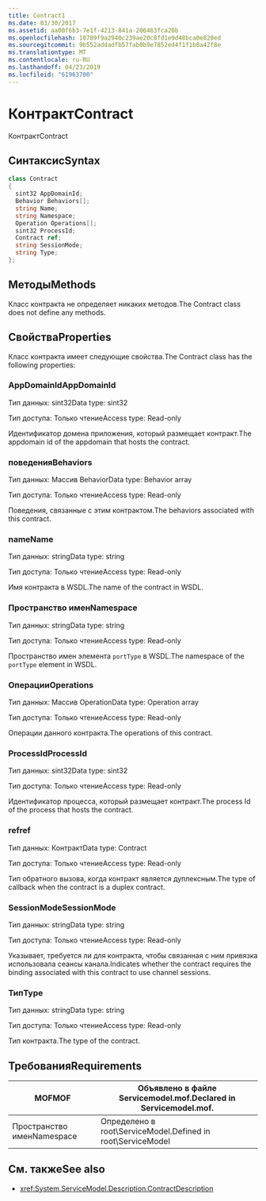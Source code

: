 ```yaml
---
title: Contract1
ms.date: 03/30/2017
ms.assetid: aa00f6b3-7e1f-4213-841a-206463fca20b
ms.openlocfilehash: 10789f9a2940c239ae20c8fd1e9d48bca0e820ed
ms.sourcegitcommit: 9b552addadfb57fab0b9e7852ed4f1f1b8a42f8e
ms.translationtype: MT
ms.contentlocale: ru-RU
ms.lasthandoff: 04/23/2019
ms.locfileid: "61963700"
---
```

# <a name="contract"></a><span data-ttu-id="6d621-102">Контракт</span><span class="sxs-lookup"><span data-stu-id="6d621-102">Contract</span></span>
<span data-ttu-id="6d621-103">Контракт</span><span class="sxs-lookup"><span data-stu-id="6d621-103">Contract</span></span>  
  
## <a name="syntax"></a><span data-ttu-id="6d621-104">Синтаксис</span><span class="sxs-lookup"><span data-stu-id="6d621-104">Syntax</span></span>  
  
```csharp
class Contract  
{  
  sint32 AppDomainId;  
  Behavior Behaviors[];  
  string Name;  
  string Namespace;  
  Operation Operations[];  
  sint32 ProcessId;  
  Contract ref;  
  string SessionMode;  
  string Type;  
};  
```  
  
## <a name="methods"></a><span data-ttu-id="6d621-105">Методы</span><span class="sxs-lookup"><span data-stu-id="6d621-105">Methods</span></span>  
 <span data-ttu-id="6d621-106">Класс контракта не определяет никаких методов.</span><span class="sxs-lookup"><span data-stu-id="6d621-106">The Contract class does not define any methods.</span></span>  
  
## <a name="properties"></a><span data-ttu-id="6d621-107">Свойства</span><span class="sxs-lookup"><span data-stu-id="6d621-107">Properties</span></span>  
 <span data-ttu-id="6d621-108">Класс контракта имеет следующие свойства.</span><span class="sxs-lookup"><span data-stu-id="6d621-108">The Contract class has the following properties:</span></span>  
  
### <a name="appdomainid"></a><span data-ttu-id="6d621-109">AppDomainId</span><span class="sxs-lookup"><span data-stu-id="6d621-109">AppDomainId</span></span>  
 <span data-ttu-id="6d621-110">Тип данных: sint32</span><span class="sxs-lookup"><span data-stu-id="6d621-110">Data type: sint32</span></span>  
  
 <span data-ttu-id="6d621-111">Тип доступа: Только чтение</span><span class="sxs-lookup"><span data-stu-id="6d621-111">Access type: Read-only</span></span>  
  
 <span data-ttu-id="6d621-112">Идентификатор домена приложения, который размещает контракт.</span><span class="sxs-lookup"><span data-stu-id="6d621-112">The appdomain id of the appdomain that hosts the contract.</span></span>  
  
### <a name="behaviors"></a><span data-ttu-id="6d621-113">поведения</span><span class="sxs-lookup"><span data-stu-id="6d621-113">Behaviors</span></span>  
 <span data-ttu-id="6d621-114">Тип данных: Массив Behavior</span><span class="sxs-lookup"><span data-stu-id="6d621-114">Data type: Behavior array</span></span>  
  
 <span data-ttu-id="6d621-115">Тип доступа: Только чтение</span><span class="sxs-lookup"><span data-stu-id="6d621-115">Access type: Read-only</span></span>  
  
 <span data-ttu-id="6d621-116">Поведения, связанные с этим контрактом.</span><span class="sxs-lookup"><span data-stu-id="6d621-116">The behaviors associated with this contract.</span></span>  
  
### <a name="name"></a><span data-ttu-id="6d621-117">name</span><span class="sxs-lookup"><span data-stu-id="6d621-117">Name</span></span>  
 <span data-ttu-id="6d621-118">Тип данных: string</span><span class="sxs-lookup"><span data-stu-id="6d621-118">Data type: string</span></span>  
  
 <span data-ttu-id="6d621-119">Тип доступа: Только чтение</span><span class="sxs-lookup"><span data-stu-id="6d621-119">Access type: Read-only</span></span>  
  
 <span data-ttu-id="6d621-120">Имя контракта в WSDL.</span><span class="sxs-lookup"><span data-stu-id="6d621-120">The name of the contract in WSDL.</span></span>  
  
### <a name="namespace"></a><span data-ttu-id="6d621-121">Пространство имен</span><span class="sxs-lookup"><span data-stu-id="6d621-121">Namespace</span></span>  
 <span data-ttu-id="6d621-122">Тип данных: string</span><span class="sxs-lookup"><span data-stu-id="6d621-122">Data type: string</span></span>  
  
 <span data-ttu-id="6d621-123">Тип доступа: Только чтение</span><span class="sxs-lookup"><span data-stu-id="6d621-123">Access type: Read-only</span></span>  
  
 <span data-ttu-id="6d621-124">Пространство имен элемента `portType` в WSDL.</span><span class="sxs-lookup"><span data-stu-id="6d621-124">The namespace of the `portType` element in WSDL.</span></span>  
  
### <a name="operations"></a><span data-ttu-id="6d621-125">Операции</span><span class="sxs-lookup"><span data-stu-id="6d621-125">Operations</span></span>  
 <span data-ttu-id="6d621-126">Тип данных: Массив Operation</span><span class="sxs-lookup"><span data-stu-id="6d621-126">Data type: Operation array</span></span>  
  
 <span data-ttu-id="6d621-127">Тип доступа: Только чтение</span><span class="sxs-lookup"><span data-stu-id="6d621-127">Access type: Read-only</span></span>  
  
 <span data-ttu-id="6d621-128">Операции данного контракта.</span><span class="sxs-lookup"><span data-stu-id="6d621-128">The operations of this contract.</span></span>  
  
### <a name="processid"></a><span data-ttu-id="6d621-129">ProcessId</span><span class="sxs-lookup"><span data-stu-id="6d621-129">ProcessId</span></span>  
 <span data-ttu-id="6d621-130">Тип данных: sint32</span><span class="sxs-lookup"><span data-stu-id="6d621-130">Data type: sint32</span></span>  
  
 <span data-ttu-id="6d621-131">Тип доступа: Только чтение</span><span class="sxs-lookup"><span data-stu-id="6d621-131">Access type: Read-only</span></span>  
  
 <span data-ttu-id="6d621-132">Идентификатор процесса, который размещает контракт.</span><span class="sxs-lookup"><span data-stu-id="6d621-132">The process Id of the process that hosts the contract.</span></span>  
  
### <a name="ref"></a><span data-ttu-id="6d621-133">ref</span><span class="sxs-lookup"><span data-stu-id="6d621-133">ref</span></span>  
 <span data-ttu-id="6d621-134">Тип данных: Контракт</span><span class="sxs-lookup"><span data-stu-id="6d621-134">Data type: Contract</span></span>  
  
 <span data-ttu-id="6d621-135">Тип доступа: Только чтение</span><span class="sxs-lookup"><span data-stu-id="6d621-135">Access type: Read-only</span></span>  
  
 <span data-ttu-id="6d621-136">Тип обратного вызова, когда контракт является дуплексным.</span><span class="sxs-lookup"><span data-stu-id="6d621-136">The type of callback when the contract is a duplex contract.</span></span>  
  
### <a name="sessionmode"></a><span data-ttu-id="6d621-137">SessionMode</span><span class="sxs-lookup"><span data-stu-id="6d621-137">SessionMode</span></span>  
 <span data-ttu-id="6d621-138">Тип данных: string</span><span class="sxs-lookup"><span data-stu-id="6d621-138">Data type: string</span></span>  
  
 <span data-ttu-id="6d621-139">Тип доступа: Только чтение</span><span class="sxs-lookup"><span data-stu-id="6d621-139">Access type: Read-only</span></span>  
  
 <span data-ttu-id="6d621-140">Указывает, требуется ли для контракта, чтобы связанная с ним привязка использовала сеансы канала.</span><span class="sxs-lookup"><span data-stu-id="6d621-140">Indicates whether the contract requires the binding associated with this contract to use channel sessions.</span></span>  
  
### <a name="type"></a><span data-ttu-id="6d621-141">Тип</span><span class="sxs-lookup"><span data-stu-id="6d621-141">Type</span></span>  
 <span data-ttu-id="6d621-142">Тип данных: string</span><span class="sxs-lookup"><span data-stu-id="6d621-142">Data type: string</span></span>  
  
 <span data-ttu-id="6d621-143">Тип доступа: Только чтение</span><span class="sxs-lookup"><span data-stu-id="6d621-143">Access type: Read-only</span></span>  
  
 <span data-ttu-id="6d621-144">Тип контракта.</span><span class="sxs-lookup"><span data-stu-id="6d621-144">The type of the contract.</span></span>  
  
## <a name="requirements"></a><span data-ttu-id="6d621-145">Требования</span><span class="sxs-lookup"><span data-stu-id="6d621-145">Requirements</span></span>  
  
|<span data-ttu-id="6d621-146">MOF</span><span class="sxs-lookup"><span data-stu-id="6d621-146">MOF</span></span>|<span data-ttu-id="6d621-147">Объявлено в файле Servicemodel.mof.</span><span class="sxs-lookup"><span data-stu-id="6d621-147">Declared in Servicemodel.mof.</span></span>|  
|---------|-----------------------------------|  
|<span data-ttu-id="6d621-148">Пространство имен</span><span class="sxs-lookup"><span data-stu-id="6d621-148">Namespace</span></span>|<span data-ttu-id="6d621-149">Определено в root\ServiceModel.</span><span class="sxs-lookup"><span data-stu-id="6d621-149">Defined in root\ServiceModel</span></span>|  
  
## <a name="see-also"></a><span data-ttu-id="6d621-150">См. также</span><span class="sxs-lookup"><span data-stu-id="6d621-150">See also</span></span>

- <xref:System.ServiceModel.Description.ContractDescription>
